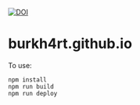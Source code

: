 [![DOI](https://www.zenodo.org/badge/93095358.svg)](https://www.zenodo.org/badge/latestdoi/93095358)

# burkh4rt.github.io

To use:

```
npm install
npm run build
npm run deploy
```
